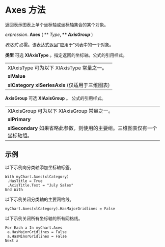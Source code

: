 
# Axes 方法

返回表示图表上单个坐标轴或坐标轴集合的某个对象。

 _expression_. **Axes** ( ** _Type_**, ** _AxisGroup_** )

 _表达式_ 必需。该表达式返回"应用于"列表中的一个对象。

 **类型** 可选
 **XlAxisType**
 。指定返回的坐标轴。公式的引用样式。

||
|:-----|
|XlAxisType 可为以下 XlAxisType 常量之一。|
|**xlValue**|
|**xlCategory** **xlSeriesAxis** (仅适用于三维图表)|
 **AxisGroup** 可选
 **XlAxisGroup**
 。 公式的引用样式。

||
|:-----|
|XlAxisGroup 可为以下 XlAxisGroup 常量之一。|
|**xlPrimary**|
|**xlSecondary** 如果省略此参数，则使用的主要组。三维图表仅有一个坐标轴组。|

## 示例

以下示例向分类轴添加坐标轴标签。


```
With myChart.Axes(xlCategory) 
 .HasTitle = True 
 .AxisTitle.Text = "July Sales" 
End With
```

以下示例关闭分类轴的主要网格线。




```
myChart.Axes(xlCategory).HasMajorGridlines = False
```

以下示例关闭所有坐标轴的所有网格线。




```
For Each a In myChart.Axes 
 a.HasMajorGridlines = False 
 a.HasMinorGridlines = False 
Next a
```

